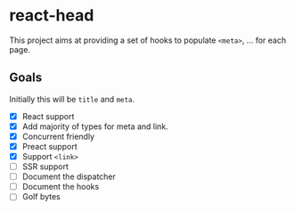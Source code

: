 # react-head

This project aims at providing a set of hooks to populate `<meta>`, ... for each page.

## Goals

Initially this will be `title` and `meta`.

- [x] React support
- [x] Add majority of types for meta and link.
- [x] Concurrent friendly
- [x] Preact support
- [x] Support `<link>`
- [ ] SSR support
- [ ] Document the dispatcher
- [ ] Document the hooks
- [ ] Golf bytes
